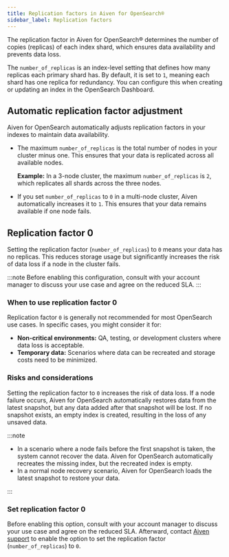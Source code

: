 ```yaml
---
title: Replication factors in Aiven for OpenSearch®
sidebar_label: Replication factors
---
```


The replication factor in Aiven for OpenSearch® determines the number of copies (replicas) of each index shard, which ensures data availability and prevents data loss.

The `number_of_replicas` is an index-level setting that defines how many replicas
each primary shard has. By default, it is set to `1`, meaning each shard has one
replica for redundancy. You can configure this when creating or updating an index in the
OpenSearch Dashboard.

## Automatic replication factor adjustment

Aiven for OpenSearch automatically adjusts replication factors in your indexes
to maintain data availability.

- The maximum `number_of_replicas` is the total number
  of nodes in your cluster minus one. This ensures that your data is replicated across
  all available nodes.

  **Example:** In a 3-node cluster, the maximum `number_of_replicas` is `2`, which
  replicates all shards across the three nodes.

- If you set `number_of_replicas` to `0` in a multi-node
  cluster, Aiven automatically increases it to `1`. This ensures that your data remains
  available if one node fails.

## Replication factor 0

Setting the replication factor (`number_of_replicas`) to `0` means your data has no
replicas. This reduces storage usage but significantly increases the risk of data
loss if a node in the cluster fails.

:::note
Before enabling this configuration, consult with your account manager to discuss
your use case and agree on the reduced SLA.
:::

### When to use replication factor 0

Replication factor `0` is generally not recommended for most OpenSearch use cases. In
specific cases, you might consider it for:

- **Non-critical environments:** QA, testing, or development clusters where data loss
  is acceptable.
- **Temporary data:** Scenarios where data can be recreated and storage costs
  need to be minimized.

### Risks and considerations

Setting the replication factor to `0` increases the risk of data loss. If a node failure
occurs, Aiven for OpenSearch automatically restores data from the latest snapshot, but
any data added after that snapshot will be lost. If no snapshot exists, an empty
index is created, resulting in the loss of any unsaved data.

:::note

- In a scenario where a node fails before the first snapshot is taken, the system cannot
  recover the data. Aiven for OpenSearch automatically recreates the missing index, but
  the recreated index is empty.
- In a normal node recovery scenario, Aiven for OpenSearch loads the latest snapshot to
  restore your data.

:::

### Set replication factor 0

Before enabling this option, consult with your account manager to discuss your use
case and agree on the reduced SLA. Afterward, contact
[Aiven support](mailto:support@aiven.io) to enable the option to set the
replication factor (`number_of_replicas`) to `0`.
